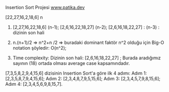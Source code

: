Insertion Sort Projesi
www.patika.dev

[22,27,16,2,18,6]       n

1.  [2,27,16,22,18,6]   (n-1);
    [2,6,16,22,18,27]   (n-2);
    [2,6,16,18,22,27] : (n-3) : dizinin son hali
    
2.  n.(n+1)/2 => n^2+n /2 => buradaki dominant faktör n^2 olduğu için Big-O notation şöyledir: O(n^2);

3.  Time complexity: 
      Dizinin son hali: [2,6,16,18,22,27] ;
      Burada aradığımız sayının (18) ortada olması average case kapsamındadır.
      
[7,3,5,8,2,9,4,15,6] dizisinin Insertion Sort'a göre ilk 4 adımı:
  Adım 1: [2,3,5,8,7,9,4,15,6];
  Adım 2: [2,3,4,8,7,9,5,15,6];
  Adım 3: [2,3,4,5,7,9,8,15,6];
  Adım 4: [2,3,4,5,6,9,8,15,7].
